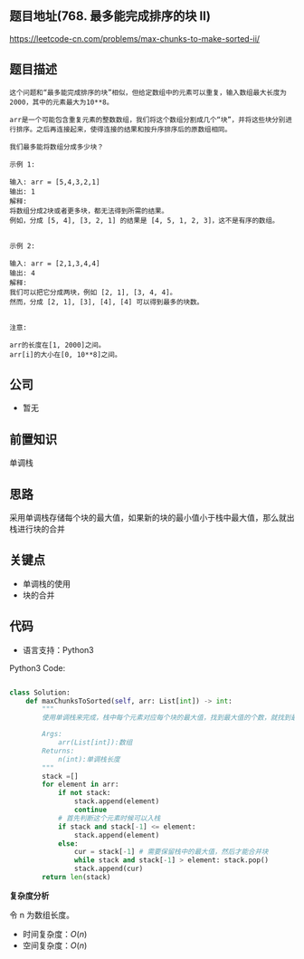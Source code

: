 
## 题目地址(768. 最多能完成排序的块 II)

https://leetcode-cn.com/problems/max-chunks-to-make-sorted-ii/

## 题目描述

```
这个问题和“最多能完成排序的块”相似，但给定数组中的元素可以重复，输入数组最大长度为2000，其中的元素最大为10**8。

arr是一个可能包含重复元素的整数数组，我们将这个数组分割成几个“块”，并将这些块分别进行排序。之后再连接起来，使得连接的结果和按升序排序后的原数组相同。

我们最多能将数组分成多少块？

示例 1:

输入: arr = [5,4,3,2,1]
输出: 1
解释:
将数组分成2块或者更多块，都无法得到所需的结果。
例如，分成 [5, 4], [3, 2, 1] 的结果是 [4, 5, 1, 2, 3]，这不是有序的数组。 


示例 2:

输入: arr = [2,1,3,4,4]
输出: 4
解释:
我们可以把它分成两块，例如 [2, 1], [3, 4, 4]。
然而，分成 [2, 1], [3], [4], [4] 可以得到最多的块数。 


注意:

arr的长度在[1, 2000]之间。
arr[i]的大小在[0, 10**8]之间。
```

## 公司

- 暂无

## 前置知识
单调栈
## 思路
采用单调栈存储每个块的最大值，如果新的块的最小值小于栈中最大值，那么就出栈进行块的合并

## 关键点
- 单调栈的使用
- 块的合并

## 代码

- 语言支持：Python3

Python3 Code:

```python

class Solution:
    def maxChunksToSorted(self, arr: List[int]) -> int:
        """
        使用单调栈来完成，栈中每个元素对应每个块的最大值，找到最大值的个数，就找到最多的块的个数

        Args:
            arr(List[int]):数组
        Returns:
            n(int):单调栈长度
        """
        stack =[]
        for element in arr:
            if not stack:
                stack.append(element)
                continue
            # 首先判断这个元素时候可以入栈
            if stack and stack[-1] <= element:
                stack.append(element)
            else:
                cur = stack[-1] # 需要保留栈中的最大值，然后才能合并块
                while stack and stack[-1] > element: stack.pop()
                stack.append(cur)
        return len(stack)

```


**复杂度分析**

令 n 为数组长度。

- 时间复杂度：$O(n)$
- 空间复杂度：$O(n)$


